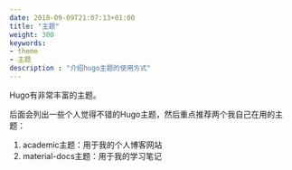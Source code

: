 ```yaml
---
date: 2018-09-09T21:07:13+01:00
title: "主题"
weight: 300
keywords:
- theme
- 主题
description : "介绍hugo主题的使用方式"
---
```


Hugo有非常丰富的主题。

后面会列出一些个人觉得不错的Hugo主题，然后重点推荐两个我自己在用的主题：

1. academic主题：用于我的个人博客网站
2. material-docs主题：用于我的学习笔记
